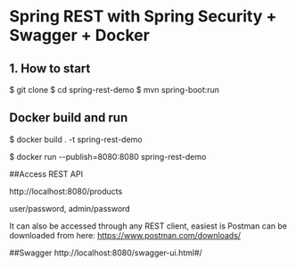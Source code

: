 # Spring REST with Spring Security + Swagger + Docker


## 1. How to start

$ git clone 
$ cd spring-rest-demo
$ mvn spring-boot:run

## Docker build and run

$ docker build . -t spring-rest-demo

$ docker run --publish=8080:8080 spring-rest-demo


##Access REST API

http://localhost:8080/products

user/password,
admin/password

It can also be accessed through any REST client, easiest is Postman can be downloaded from here: https://www.postman.com/downloads/

##Swagger
http://localhost:8080/swagger-ui.html#/
